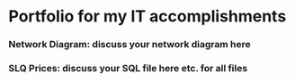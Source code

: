 # Portfolio for my IT accomplishments
### Network Diagram: discuss your network diagram here
### SLQ Prices:  discuss your SQL file here etc. for all files
